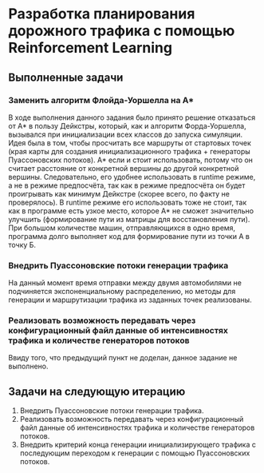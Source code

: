 # Разработка планирования дорожного трафика с помощью Reinforcement Learning

## Выполненные задачи

### Заменить алгоритм Флойда-Уоршелла на A*

В ходе выполнения данного задания было принято решение отказаться от A* в пользу Дейкстры, который, как и алгоритм Форда-Уоршелла, вызывался при инициализации всех классов до запуска симуляции. Идея была в том, чтобы просчитать все маршруты от стартовых точек (края карты для создания инициализационного трафика + генераторы Пуассоновских потоков). A* если и стоит использовать, потому что он считает расстояние от конкретной вершины до другой конкретной вершины. Следовательно, его удобнее использовать в runtime режиме, а не в режиме предпосчёта, так как в режиме предпосчёта он будет проигрывать как минимум Дейкстре (скорее всего, по факту не проверялось). В runtime режиме его использовать тоже не стоит, так как в программе есть узкое место, которое A* не сможет значительно улучшить (формирование пути из матрицы для восстановления пути). При большом количестве машин, отправляющихся в одно время, программа долго выполняет код для формирование пути из точки A в точку Б. 

### Внедрить Пуассоновские потоки генерации трафика

На данный момент время отправки между двумя автомобилями не подчиняется экспоненциальному распределению, но методы для генерации и маршрутизации трафика из заданных точек реализованы.

### Реализовать возможность передавать через конфигурационный файл данные об интенсивностях трафика и количестве генераторов потоков

Ввиду того, что предыдущий пункт не доделан, данное задание не выполнено.


## Задачи на следующую итерацию
1. Внедрить Пуассоновские потоки генерации трафика.
2. Реализовать возможность передавать через конфигурационный файл данные об интенсивностях трафика и количестве генераторов потоков.
3. Внедрить критерий конца генерации инициализирующего трафика с последующим переходом к генерации с помощью Пуассоновских потоков.
 

